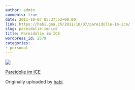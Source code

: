 ```yaml
---
author: admin
comments: true
date: 2011-10-07 05:37:52+00:00
link: https://habi.gna.ch/2011/10/07/pareidolie-im-ice/
slug: pareidolie-im-ice
title: Pareidolie im ICE
wordpress_id: 2579
categories:
- personal
---
```



 [![](http://farm7.static.flickr.com/6176/6219055243_d524df91df_m.jpg)](http://www.flickr.com/photos/habi/6219055243/)
   

 
  [Pareidolie im ICE](http://www.flickr.com/photos/habi/6219055243/)
    

  Originally uploaded by [habi](http://www.flickr.com/photos/habi/).
 




  


